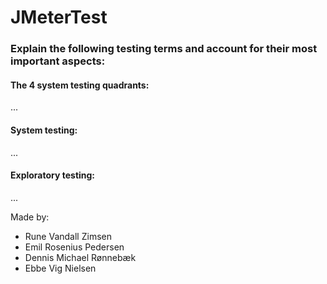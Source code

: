 # JMeterTest

### Explain the following testing terms and account for their most important aspects:

#### The 4 system testing quadrants:
...

#### System testing:
...

#### Exploratory testing:
...

Made by:
- Rune Vandall Zimsen
- Emil Rosenius Pedersen
- Dennis Michael Rønnebæk
- Ebbe Vig Nielsen
